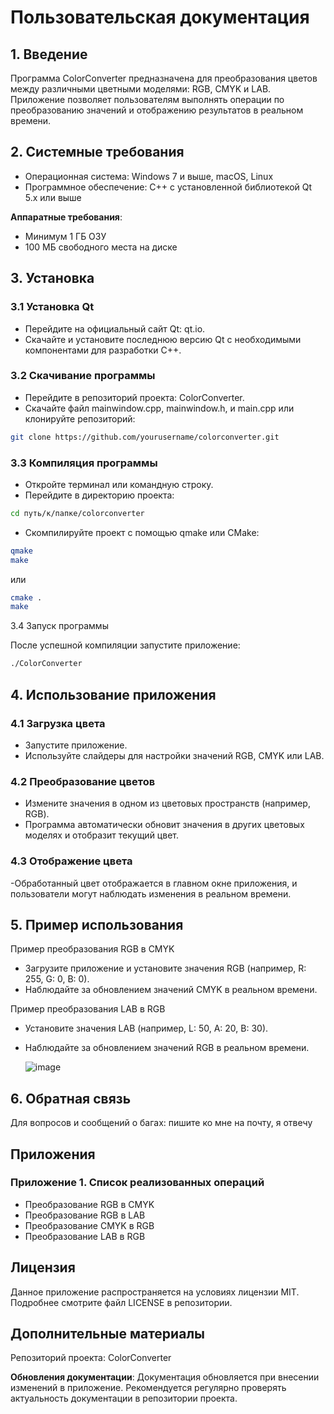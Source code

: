 # Пользовательская документация

## 1. Введение

Программа ColorConverter предназначена для преобразования цветов между различными цветными моделями: RGB, CMYK и LAB. Приложение позволяет пользователям выполнять операции по преобразованию значений и отображению результатов в реальном времени.

## 2. Системные требования

- Операционная система: Windows 7 и выше, macOS, Linux
- Программное обеспечение: C++ с установленной библиотекой Qt 5.x или выше
  
**Аппаратные требования**:

- Минимум 1 ГБ ОЗУ
- 100 МБ свободного места на диске
  
## 3. Установка

### 3.1 Установка Qt

- Перейдите на официальный сайт Qt: qt.io.
- Скачайте и установите последнюю версию Qt с необходимыми компонентами для разработки C++.

### 3.2 Скачивание программы

- Перейдите в репозиторий проекта: ColorConverter.
- Скачайте файл mainwindow.cpp, mainwindow.h, и main.cpp или клонируйте репозиторий:

```bash
git clone https://github.com/yourusername/colorconverter.git
```

### 3.3 Компиляция программы

- Откройте терминал или командную строку.
- Перейдите в директорию проекта:

```bash
cd путь/к/папке/colorconverter
```

- Скомпилируйте проект с помощью qmake или CMake:

```bash
qmake
make
```

или

```bash
cmake .
make
```

3.4 Запуск программы

После успешной компиляции запустите приложение:

```bash
./ColorConverter
```

## 4. Использование приложения
   
### 4.1 Загрузка цвета

- Запустите приложение.
- Используйте слайдеры для настройки значений RGB, CMYK или LAB.

### 4.2 Преобразование цветов

- Измените значения в одном из цветовых пространств (например, RGB).
- Программа автоматически обновит значения в других цветовых моделях и отобразит текущий цвет.

### 4.3 Отображение цвета

-Обработанный цвет отображается в главном окне приложения, и пользователи могут наблюдать изменения в реальном времени.

## 5. Пример использования
   
Пример преобразования RGB в CMYK

- Загрузите приложение и установите значения RGB (например, R: 255, G: 0, B: 0).
- Наблюдайте за обновлением значений CMYK в реальном времени.
  
Пример преобразования LAB в RGB

- Установите значения LAB (например, L: 50, A: 20, B: 30).
- Наблюдайте за обновлением значений RGB в реальном времени.

  ![image](https://github.com/user-attachments/assets/c504b580-a73d-49fa-98a8-7d1db01eea4c)

  
## 6. Обратная связь

Для вопросов и сообщений о багах: пишите ко мне на почту, я отвечу

## Приложения

### Приложение 1. Список реализованных операций

- Преобразование RGB в CMYK
- Преобразование RGB в LAB
- Преобразование CMYK в RGB
- Преобразование LAB в RGB
  
## Лицензия

Данное приложение распространяется на условиях лицензии MIT. Подробнее смотрите файл LICENSE в репозитории.

## Дополнительные материалы

Репозиторий проекта: ColorConverter

**Обновления документации**: Документация обновляется при внесении изменений в приложение. Рекомендуется регулярно проверять актуальность документации в репозитории проекта.
